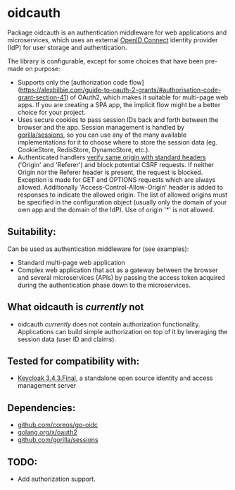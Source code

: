 # oidcauth

Package oidcauth is an authentication middleware for web applications and microservices, which uses an external [OpenID Connect](http://openid.net/connect/) identity provider (IdP) for user storage and authentication. 

The library is configurable, except for some choices that have been pre-made on purpose:
 - Supports only the [authorization code flow]  (https://alexbilbie.com/guide-to-oauth-2-grants/#authorisation-code-grant-section-41) of OAuth2, which makes it suitable for multi-page web apps. If you are creating a SPA app, the implicit flow might be a better choice for your project.
 - Uses secure cookies to pass session IDs back and forth between the browser and the app. Session management is handled by [gorilla/sessions](https://github.com/gorilla/sessions), so you can use any of the many available implementations for it to choose where to store the session data (eg. CookieStore, RedisStore, DynamoStore, etc.).
 - Authenticated handlers [verify same origin with standard headers](https://www.owasp.org/index.php/Cross-Site_Request_Forgery_(CSRF)_Prevention_Cheat_Sheet#Verifying_Same_Origin_with_Standard_Headers) ('Origin' and 'Referer') and block potential CSRF requests. If neither Origin nor the Referer header is present, the request is blocked. Exception is made for GET and OPTIONS requests which are always allowed.
 Additionally 'Access-Control-Allow-Origin' header is added to responses to indicate the allowed origin.
 The list of allowed origins must be specified in the configuration object (usually only the domain of your own app and the domain of the IdP). Use of origin '*' is not allowed.

## Suitability:
Can be used as authentication middleware for (see examples):
 - Standard multi-page web application
 - Complex web application that act as a gateway between the browser and several microservices
   (APIs) by passing the access token acquired during the authentication phase down to the
   microservices.

## What oidcauth is *currently* **not**
- oidcauth *currently* does not contain authorization functionality. Applications can build simple authorization on top of it by leveraging the session data (user ID and claims).

## Tested for compatibility with:
 - [Keycloak 3.4.3.Final](http://www.keycloak.org/), a standalone open source identity and access management server

## Dependencies:
 - [github.com/coreos/go-oidc](https://github.com/coreos/go-oidc)
 - [golang.org/x/oauth2](https://golang.org/x/oauth2)
 - [github.com/gorilla/sessions](https://github.com/gorilla/sessions)

## TODO:
 - Add authorization support.
 
